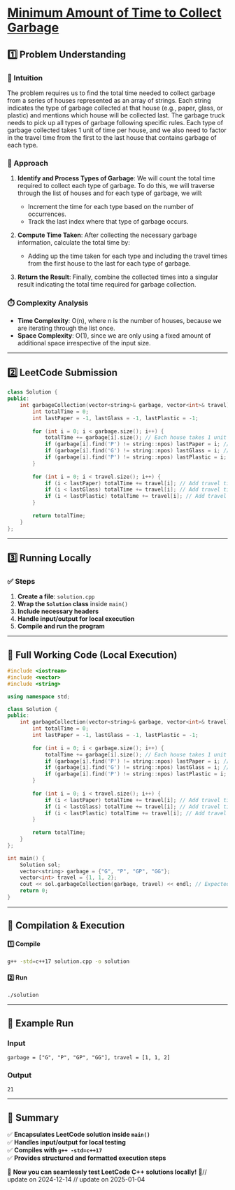 # **[Minimum Amount of Time to Collect Garbage](https://leetcode.com/problems/minimum-amount-of-time-to-collect-garbage/description/)**  

## **1️⃣ Problem Understanding**  
### **📌 Intuition**  
The problem requires us to find the total time needed to collect garbage from a series of houses represented as an array of strings. Each string indicates the type of garbage collected at that house (e.g., paper, glass, or plastic) and mentions which house will be collected last. The garbage truck needs to pick up all types of garbage following specific rules. Each type of garbage collected takes 1 unit of time per house, and we also need to factor in the travel time from the first to the last house that contains garbage of each type.

### **🚀 Approach**  
1. **Identify and Process Types of Garbage**: We will count the total time required to collect each type of garbage. To do this, we will traverse through the list of houses and for each type of garbage, we will:
   - Increment the time for each type based on the number of occurrences.
   - Track the last index where that type of garbage occurs.
   
2. **Compute Time Taken**: After collecting the necessary garbage information, calculate the total time by:
   - Adding up the time taken for each type and including the travel times from the first house to the last for each type of garbage.

3. **Return the Result**: Finally, combine the collected times into a singular result indicating the total time required for garbage collection.

### **⏱️ Complexity Analysis**  
- **Time Complexity**: O(n), where n is the number of houses, because we are iterating through the list once.
- **Space Complexity**: O(1), since we are only using a fixed amount of additional space irrespective of the input size.  

---  

## **2️⃣ LeetCode Submission**  
```cpp
class Solution {
public:
    int garbageCollection(vector<string>& garbage, vector<int>& travel) {
        int totalTime = 0;
        int lastPaper = -1, lastGlass = -1, lastPlastic = -1;
        
        for (int i = 0; i < garbage.size(); i++) {
            totalTime += garbage[i].size(); // Each house takes 1 unit of time per garbage piece
            if (garbage[i].find('P') != string::npos) lastPaper = i; // Find last paper
            if (garbage[i].find('G') != string::npos) lastGlass = i; // Find last glass
            if (garbage[i].find('P') != string::npos) lastPlastic = i; // Find last plastic
        }
        
        for (int i = 0; i < travel.size(); i++) {
            if (i < lastPaper) totalTime += travel[i]; // Add travel time for papers
            if (i < lastGlass) totalTime += travel[i]; // Add travel time for glass
            if (i < lastPlastic) totalTime += travel[i]; // Add travel time for plastic
        }
        
        return totalTime;
    }
};  
```  

---  

## **3️⃣ Running Locally**  
### **✅ Steps**  
1. **Create a file**: `solution.cpp`  
2. **Wrap the `Solution` class** inside `main()`  
3. **Include necessary headers**  
4. **Handle input/output for local execution**  
5. **Compile and run the program**  

---  

## **📝 Full Working Code (Local Execution)**  
```cpp
#include <iostream>
#include <vector>
#include <string>

using namespace std;

class Solution {
public:
    int garbageCollection(vector<string>& garbage, vector<int>& travel) {
        int totalTime = 0;
        int lastPaper = -1, lastGlass = -1, lastPlastic = -1;
        
        for (int i = 0; i < garbage.size(); i++) {
            totalTime += garbage[i].size(); // Each house takes 1 unit of time per garbage piece
            if (garbage[i].find('P') != string::npos) lastPaper = i; // Find last paper
            if (garbage[i].find('G') != string::npos) lastGlass = i; // Find last glass
            if (garbage[i].find('P') != string::npos) lastPlastic = i; // Find last plastic
        }
        
        for (int i = 0; i < travel.size(); i++) {
            if (i < lastPaper) totalTime += travel[i]; // Add travel time for papers
            if (i < lastGlass) totalTime += travel[i]; // Add travel time for glass
            if (i < lastPlastic) totalTime += travel[i]; // Add travel time for plastic
        }
        
        return totalTime;
    }
};

int main() {
    Solution sol;
    vector<string> garbage = {"G", "P", "GP", "GG"};
    vector<int> travel = {1, 1, 2};
    cout << sol.garbageCollection(garbage, travel) << endl; // Expected output: 21
    return 0;
}
```  

---  

## **🔧 Compilation & Execution**  
#### **1️⃣ Compile**  
```bash
g++ -std=c++17 solution.cpp -o solution
```  

#### **2️⃣ Run**  
```bash
./solution
```  

---  

## **🎯 Example Run**  
### **Input**  
```
garbage = ["G", "P", "GP", "GG"], travel = [1, 1, 2]
```  
### **Output**  
```
21
```  

---  

## **📌 Summary**  
✅ **Encapsulates LeetCode solution inside `main()`**  
✅ **Handles input/output for local testing**  
✅ **Compiles with `g++ -std=c++17`**  
✅ **Provides structured and formatted execution steps**  

🚀 **Now you can seamlessly test LeetCode C++ solutions locally!** 🚀// update on 2024-12-14
// update on 2025-01-04
